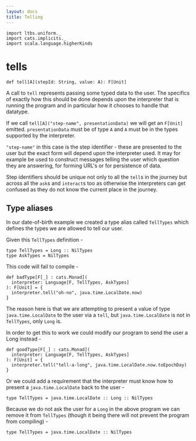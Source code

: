 ```yaml
---
layout: docs
title: Telling
---
```


```tut:invisible
import ltbs.uniform._
import cats.implicits._
import scala.language.higherKinds
```

# tells

```
def tell[A](stepId: String, value: A): F[Unit]
```

A call to `tell` represents passing some typed data to the user. The
specifics of exactly how this should be done depends upon the
interpreter that is running the program and in particular how it
chooses to handle that datatype. 

If we call `tell[A]("step-name", presentationData)` we will get an
`F[Unit]` emitted. `presentationData` must be of type `A` and `A` must
be in the types supported by the interpreter.

`"step-name"` in this case is the step
identifier - these are presented to the user but the exact form will
depend upon the interpreter used. It may for example be used to
construct messages telling the user which question they are answering,
for forming URL's or for persistence of data.

Step identifiers should be unique not only to all the `tell`s in the
journey but across all the `ask`s and `interact`s too as otherwise the
interpreters can get confused as they do not know the current place in the
journey.

## Type aliases

In our date-of-birth example we created a type alias called `TellTypes`
which defines the types we are allowed to tell our user.

Given this `TellTypes` definition - 

```tut:silent
type TellTypes = Long :: NilTypes
type AskTypes = NilTypes
```

This code will fail to compile - 

```tut:fail
def badType[F[_] : cats.Monad](
  interpreter: Language[F, TellTypes, AskTypes]
): F[Unit] = {
  interpreter.tell("oh-no", java.time.LocalDate.now)
}
```

The reason here is that we are attempting to present a value of type
`java.time.LocalDate` to the user via a `tell`, but
`java.time.LocalDate` is not in `TellTypes`, only `Long` is.

In order to get this to work we could modify our program to send the
user a Long instead - 

```tut:silent
def goodType[F[_] : cats.Monad](
  interpreter: Language[F, TellTypes, AskTypes]
): F[Unit] = {
  interpreter.tell("tell-a-long", java.time.LocalDate.now.toEpochDay)
}
```

Or we could add a requirement that the interpreter must know how to
present a `java.time.LocalDate` back to the user -

```tut:silent
type TellTypes = java.time.LocalDate :: Long :: NilTypes
```

Because we do not ask the user for a `Long` in the above program we
can remove it from `TellTypes` (though it being there will not prevent
the program from compiling) - 

```tut:silent
type TellTypes = java.time.LocalDate :: NilTypes
```
